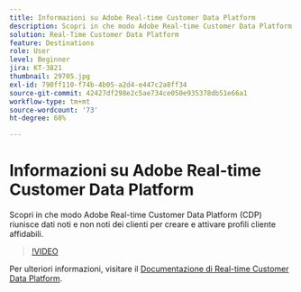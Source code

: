 ```yaml
---
title: Informazioni su Adobe Real-time Customer Data Platform
description: Scopri in che modo Adobe Real-time Customer Data Platform (CDP) riunisce dati noti e non noti dei clienti per creare e attivare profili cliente affidabili.
solution: Real-Time Customer Data Platform
feature: Destinations
role: User
level: Beginner
jira: KT-3821
thumbnail: 29705.jpg
exl-id: 790ff110-f74b-4b05-a2d4-e447c2a8ff34
source-git-commit: 42427df298e2c5ae734ce050e935378db51e66a1
workflow-type: tm+mt
source-wordcount: '73'
ht-degree: 68%

---
```


# Informazioni su Adobe Real-time Customer Data Platform

Scopri in che modo Adobe Real-time Customer Data Platform (CDP) riunisce dati noti e non noti dei clienti per creare e attivare profili cliente affidabili.

>[!VIDEO](https://video.tv.adobe.com/v/29705?quality=12&learn=on)

Per ulteriori informazioni, visitare il [Documentazione di Real-time Customer Data Platform](https://experienceleague.adobe.com/docs/experience-platform/rtcdp/overview.html?lang=it).

